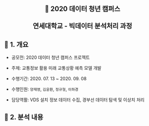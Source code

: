 <h2 align="center">🐳 2020 데이터 청년 캠퍼스<br><br>연세대학교 - 빅데이터 분석처리 과정</h2>

<h2>🐳 1. 개요</h2>

- 공모전: 2020 데이터 청년 캠퍼스 프로젝트

- 주제: 교통정보 활용 미래 교통상황 예측 모델 개발

- 수행기간: 2020. 07. 13 ~ 2020. 09. 08

- 수행인원: `양재영`, `김윤환`, `정규형`, `이하경`

- 담당역활: VDS 설치 정보 데이터 수집, 경부선 데이터 탐색 및 이상치 처리

<h2>🐳 2. 분석 내용</h2>
